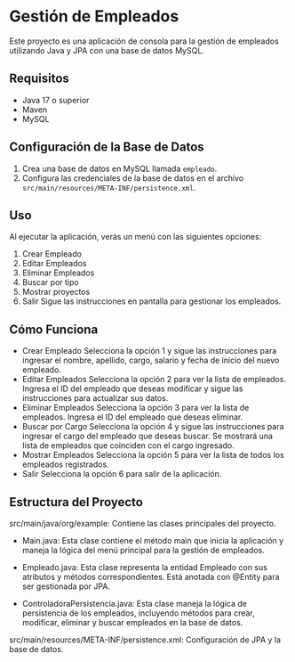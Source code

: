 # Gestión de Empleados

Este proyecto es una aplicación de consola para la gestión de empleados utilizando Java y JPA con una base de datos MySQL.

## Requisitos

- Java 17 o superior
- Maven
- MySQL

## Configuración de la Base de Datos

1. Crea una base de datos en MySQL llamada `empleado`.
2. Configura las credenciales de la base de datos en el archivo `src/main/resources/META-INF/persistence.xml`.

## Uso
Al ejecutar la aplicación, verás un menú con las siguientes opciones:  
  1. Crear Empleado
  2. Editar Empleados
  3. Eliminar Empleados
  4. Buscar por tipo
  5. Mostrar proyectos
  6. Salir
Sigue las instrucciones en pantalla para gestionar los empleados.

## Cómo Funciona

- Crear Empleado
  Selecciona la opción 1 y sigue las instrucciones para ingresar el nombre, apellido, cargo, salario y fecha de inicio del nuevo empleado.  
- Editar Empleados
  Selecciona la opción 2 para ver la lista de empleados. Ingresa el ID del empleado que deseas modificar y sigue las instrucciones para actualizar sus datos.  
- Eliminar Empleados
  Selecciona la opción 3 para ver la lista de empleados. Ingresa el ID del empleado que deseas eliminar.  
- Buscar por Cargo
  Selecciona la opción 4 y sigue las instrucciones para ingresar el cargo del empleado que deseas buscar. Se mostrará una lista de empleados que coinciden con el cargo ingresado.  
- Mostrar Empleados
  Selecciona la opción 5 para ver la lista de todos los empleados registrados.  
- Salir
  Selecciona la opción 6 para salir de la aplicación.
  
## Estructura del Proyecto
  src/main/java/org/example: Contiene las clases principales del proyecto.
  
  - Main.java: Esta clase contiene el método main que inicia la aplicación y maneja la lógica del menú principal para la gestión de empleados.  
  
  - Empleado.java: Esta clase representa la entidad Empleado con sus atributos y métodos correspondientes. Está anotada con @Entity para ser gestionada por JPA.  
  
  - ControladoraPersistencia.java: Esta clase maneja la lógica de persistencia de los empleados, incluyendo métodos para crear, modificar, eliminar y buscar empleados en la base de datos.
  
  
  src/main/resources/META-INF/persistence.xml: Configuración de JPA y la base de datos.
